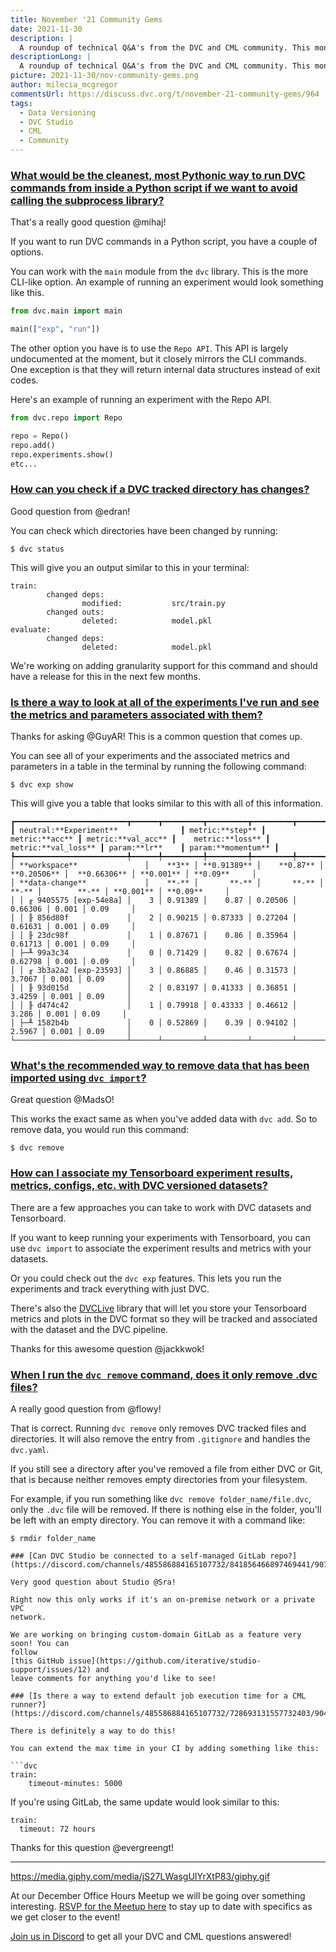```yaml
---
title: November '21 Community Gems
date: 2021-11-30
description: |
  A roundup of technical Q&A's from the DVC and CML community. This month: CML runners, working with data, DVC Studio, and more.
descriptionLong: |
  A roundup of technical Q&A's from the DVC and CML community. This month: CML runners, working with data, DVC Studio, and more.
picture: 2021-11-30/nov-community-gems.png
author: milecia_mcgregor
commentsUrl: https://discuss.dvc.org/t/november-21-community-gems/964
tags:
  - Data Versioning
  - DVC Studio
  - CML
  - Community
---
```


### [What would be the cleanest, most Pythonic way to run DVC commands from inside a Python script if we want to avoid calling the subprocess library?](https://discord.com/channels/485586884165107732/563406153334128681/895570704605528094)

That's a really good question @mihaj!

If you want to run DVC commands in a Python script, you have a couple of
options.

You can work with the `main` module from the `dvc` library. This is the more
CLI-like option. An example of running an experiment would look something like
this.

```python
from dvc.main import main

main(["exp", "run"])
```

The other option you have is to use the `Repo API`. This API is largely
undocumented at the moment, but it closely mirrors the CLI commands. One
exception is that they will return internal data structures instead of exit
codes.

Here's an example of running an experiment with the Repo API.

```python
from dvc.repo import Repo

repo = Repo()
repo.add()
repo.experiments.show()
etc...
```

### [How can you check if a DVC tracked directory has changes?](https://discord.com/channels/485586884165107732/563406153334128681/899693929560158218)

Good question from @edran!

You can check which directories have been changed by running:

```dvc
$ dvc status
```

This will give you an output similar to this in your terminal:

```dvc
train:
        changed deps:
                modified:           src/train.py
        changed outs:
                deleted:            model.pkl
evaluate:
        changed deps:
                deleted:            model.pkl
```

We're working on adding granularity support for this command and should have a
release for this in the next few months.

### [Is there a way to look at all of the experiments I've run and see the metrics and parameters associated with them?](https://discord.com/channels/485586884165107732/563406153334128681/900451895666155520)

Thanks for asking @GuyAR! This is a common question that comes up.

You can see all of your experiments and the associated metrics and parameters in
a table in the terminal by running the following command:

```dvc
$ dvc exp show
```

This will give you a table that looks similar to this with all of this
information.

```dvctable
┏━━━━━━━━━━━━━━━━━━━━━━━━━┳━━━━━━┳━━━━━━━━━┳━━━━━━━━━┳━━━━━━━━━┳━━━━━━━━━━┳━━━━━━━┳━━━━━━━━━━┓
┃ neutral:**Experiment**              ┃ metric:**step** ┃     metric:**acc** ┃ metric:**val_acc** ┃    metric:**loss** ┃ metric:**val_loss** ┃ param:**lr**    ┃ param:**momentum** ┃
┡━━━━━━━━━━━━━━━━━━━━━━━━━╇━━━━━━╇━━━━━━━━━╇━━━━━━━━━╇━━━━━━━━━╇━━━━━━━━━━╇━━━━━━━╇━━━━━━━━━━┩
│ **workspace**               │    **3** │ **0.91389** │    **0.87** │ **0.20506** │  **0.66306** │ **0.001** │ **0.09**     │
│ **data-change**             │    **-** │       **-** │       **-** │       **-** │        **-** │ **0.001** │ **0.09**     │
│ │ ╓ 9405575 [exp-54e8a] │    3 │ 0.91389 │    0.87 │ 0.20506 │  0.66306 │ 0.001 │ 0.09     │
│ │ ╟ 856d80f             │    2 │ 0.90215 │ 0.87333 │ 0.27204 │  0.61631 │ 0.001 │ 0.09     │
│ │ ╟ 23dc98f             │    1 │ 0.87671 │    0.86 │ 0.35964 │  0.61713 │ 0.001 │ 0.09     │
│ ├─╨ 99a3c34             │    0 │ 0.71429 │    0.82 │ 0.67674 │  0.62798 │ 0.001 │ 0.09     │
│ │ ╓ 3b3a2a2 [exp-23593] │    3 │ 0.86885 │    0.46 │ 0.31573 │   3.7067 │ 0.001 │ 0.09     │
│ │ ╟ 93d015d             │    2 │ 0.83197 │ 0.41333 │ 0.36851 │   3.4259 │ 0.001 │ 0.09     │
│ │ ╟ d474c42             │    1 │ 0.79918 │ 0.43333 │ 0.46612 │    3.286 │ 0.001 │ 0.09     │
│ ├─╨ 1582b4b             │    0 │ 0.52869 │    0.39 │ 0.94102 │   2.5967 │ 0.001 │ 0.09     │
└─────────────────────────┴──────┴─────────┴─────────┴─────────┴──────────┴───────┴──────────┘
```

### [What's the recommended way to remove data that has been imported using `dvc import`?](https://discord.com/channels/485586884165107732/485596304961962003/898462029650735134)

Great question @MadsO!

This works the exact same as when you've added data with `dvc add`. So to remove
data, you would run this command:

```dvc
$ dvc remove
```

### [How can I associate my Tensorboard experiment results, metrics, configs, etc. with DVC versioned datasets?](https://discord.com/channels/485586884165107732/563406153334128681/901272438468407326)

There are a few approaches you can take to work with DVC datasets and
Tensorboard.

If you want to keep running your experiments with Tensorboard, you can use
`dvc import` to associate the experiment results and metrics with your datasets.

Or you could check out the `dvc exp` features. This lets you run the experiments
and track everything with just DVC.

There's also the [DVCLive](https://dvc.org/doc/dvclive) library that will let
you store your Tensorboard metrics and plots in the DVC format so they will be
tracked and associated with the dataset and the DVC pipeline.

Thanks for this awesome question @jackkwok!

### [When I run the `dvc remove` command, does it only remove .dvc files?](https://discord.com/channels/485586884165107732/563406153334128681/905382438786715648)

A really good question from @flowy!

That is correct. Running `dvc remove` only removes DVC tracked files and
directories. It will also remove the entry from `.gitignore` and handles the
`dvc.yaml`.

If you still see a directory after you've removed a file from either DVC or Git,
that is because neither removes empty directories from your filesystem.

For example, if you run something like `dvc remove folder_name/file.dvc`, only
the `.dvc` file will be removed. If there is nothing else in the folder, you'll
be left with an empty directory. You can remove it with a command like:

````dvc
$ rmdir folder_name

### [Can DVC Studio be connected to a self-managed GitLab repo?](https://discord.com/channels/485586884165107732/841856466897469441/907468264882462800)

Very good question about Studio @Sra!

Right now this only works if it's an on-premise network or a private VPC
network.

We are working on bringing custom-domain GitLab as a feature very soon! You can
follow
[this GitHub issue](https://github.com/iterative/studio-support/issues/12) and
leave comments for anything you'd like to see!

### [Is there a way to extend default job execution time for a CML runner?](https://discord.com/channels/485586884165107732/728693131557732403/904660123161600021)

There is definitely a way to do this!

You can extend the max time in your CI by adding something like this:

```dvc
train:
    timeout-minutes: 5000
````

If you're using GitLab, the same update would look similar to this:

```dvc
train:
  timeout: 72 hours
```

Thanks for this question @evergreengt!

---

https://media.giphy.com/media/jS27LWasgUIYrXtP83/giphy.gif

At our December Office Hours Meetup we will be going over something interesting.
[RSVP for the Meetup here]() to stay up to date with specifics as we get closer
to the event!

[Join us in Discord](https://discord.com/invite/dvwXA2N) to get all your DVC and
CML questions answered!

